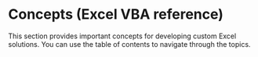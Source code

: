
# Concepts (Excel VBA reference)

This section provides important concepts for developing custom Excel solutions. You can use the table of contents to navigate through the topics. 

